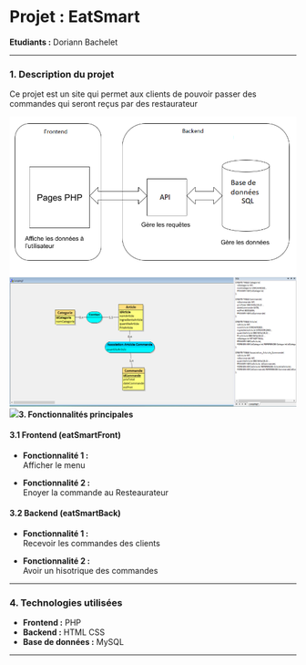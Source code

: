 # **Projet : EatSmart**

**Etudiants :** Doriann Bachelet

---

### **1. Description du projet**

Ce projet est un site qui permet aux clients de pouvoir passer des commandes qui seront reçus par des restaurateur

<img src="./assets/img/Schema Architecture Eatsmart.png">
<img src="./assets/img/MDP.PNG">
<img src="./assets/img/eatSmart-MLD.png

---

### **3. Fonctionnalités principales**

#### **3.1 Frontend (eatSmartFront)**

- **Fonctionnalité 1 :**  
  Afficher le menu
  
- **Fonctionnalité 2 :**  
  Enoyer la commande au Resteaurateur 
  
#### **3.2 Backend (eatSmartBack)**

- **Fonctionnalité 1 :**  
  Recevoir les commandes des clients
  
- **Fonctionnalité 2 :**  
  Avoir un hisotrique des commandes

---

### **4. Technologies utilisées**

- **Frontend :** PHP
- **Backend :** HTML CSS
- **Base de données :** MySQL

---

